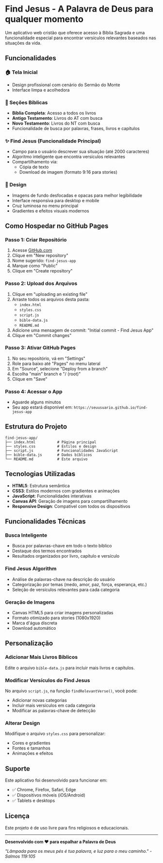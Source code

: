 # Find Jesus - A Palavra de Deus para qualquer momento

Um aplicativo web cristão que oferece acesso à Bíblia Sagrada e uma funcionalidade especial para encontrar versículos relevantes baseados nas situações da vida.

## Funcionalidades

### 🏠 Tela Inicial
- Design profissional com cenário do Sermão do Monte
- Interface limpa e acolhedora

### 📖 Seções Bíblicas
- **Bíblia Completa**: Acesso a todos os livros
- **Antigo Testamento**: Livros do AT com busca
- **Novo Testamento**: Livros do NT com busca
- Funcionalidade de busca por palavras, frases, livros e capítulos

### ✨ Find Jesus (Funcionalidade Principal)
- Campo para o usuário descrever sua situação (até 2000 caracteres)
- Algoritmo inteligente que encontra versículos relevantes
- Compartilhamento via:
  - Cópia de texto
  - Download de imagem (formato 9:16 para stories)

### 🎨 Design
- Imagens de fundo desfocadas e opacas para melhor legibilidade
- Interface responsiva para desktop e mobile
- Cruz luminosa no menu principal
- Gradientes e efeitos visuais modernos

## Como Hospedar no GitHub Pages

### Passo 1: Criar Repositório
1. Acesse [GitHub.com](https://github.com)
2. Clique em "New repository"
3. Nome sugerido: `find-jesus-app`
4. Marque como "Public"
5. Clique em "Create repository"

### Passo 2: Upload dos Arquivos
1. Clique em "uploading an existing file"
2. Arraste todos os arquivos desta pasta:
   - `index.html`
   - `styles.css`
   - `script.js`
   - `bible-data.js`
   - `README.md`
3. Adicione uma mensagem de commit: "Initial commit - Find Jesus App"
4. Clique em "Commit changes"

### Passo 3: Ativar GitHub Pages
1. No seu repositório, vá em "Settings"
2. Role para baixo até "Pages" no menu lateral
3. Em "Source", selecione "Deploy from a branch"
4. Escolha "main" branch e "/ (root)"
5. Clique em "Save"

### Passo 4: Acessar o App
- Aguarde alguns minutos
- Seu app estará disponível em: `https://seuusuario.github.io/find-jesus-app`

## Estrutura do Projeto

```
find-jesus-app/
├── index.html          # Página principal
├── styles.css          # Estilos e design
├── script.js           # Funcionalidades JavaScript
├── bible-data.js       # Dados bíblicos
└── README.md           # Este arquivo
```

## Tecnologias Utilizadas

- **HTML5**: Estrutura semântica
- **CSS3**: Estilos modernos com gradientes e animações
- **JavaScript**: Funcionalidades interativas
- **Canvas API**: Geração de imagens para compartilhamento
- **Responsive Design**: Compatível com todos os dispositivos

## Funcionalidades Técnicas

### Busca Inteligente
- Busca por palavras-chave em todo o texto bíblico
- Destaque dos termos encontrados
- Resultados organizados por livro, capítulo e versículo

### Find Jesus Algorithm
- Análise de palavras-chave na descrição do usuário
- Categorização por temas (medo, amor, paz, força, esperança, etc.)
- Seleção de versículos relevantes para cada categoria

### Geração de Imagens
- Canvas HTML5 para criar imagens personalizadas
- Formato otimizado para stories (1080x1920)
- Marca d'água discreta
- Download automático

## Personalização

### Adicionar Mais Livros Bíblicos
Edite o arquivo `bible-data.js` para incluir mais livros e capítulos.

### Modificar Versículos do Find Jesus
No arquivo `script.js`, na função `findRelevantVerse()`, você pode:
- Adicionar novas categorias
- Incluir mais versículos em cada categoria
- Modificar as palavras-chave de detecção

### Alterar Design
Modifique o arquivo `styles.css` para personalizar:
- Cores e gradientes
- Fontes e tamanhos
- Animações e efeitos

## Suporte

Este aplicativo foi desenvolvido para funcionar em:
- ✅ Chrome, Firefox, Safari, Edge
- ✅ Dispositivos móveis (iOS/Android)
- ✅ Tablets e desktops

## Licença

Este projeto é de uso livre para fins religiosos e educacionais.

---

**Desenvolvido com ❤️ para espalhar a Palavra de Deus**

*"Lâmpada para os meus pés é tua palavra, e luz para o meu caminho." - Salmos 119:105*